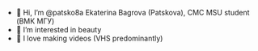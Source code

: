- 👋 Hi, I’m @patsko8a Ekaterina Bagrova (Patskova), CMC MSU student (ВМК МГУ)
- 👀 I’m interested in beauty
- 🌱 I love making videos (VHS predominantly)

<!---
patsko8a/patsko8a is a ✨ special ✨ repository because its `README.md` (this file) appears on your GitHub profile.
You can click the Preview link to take a look at your changes.
--->
